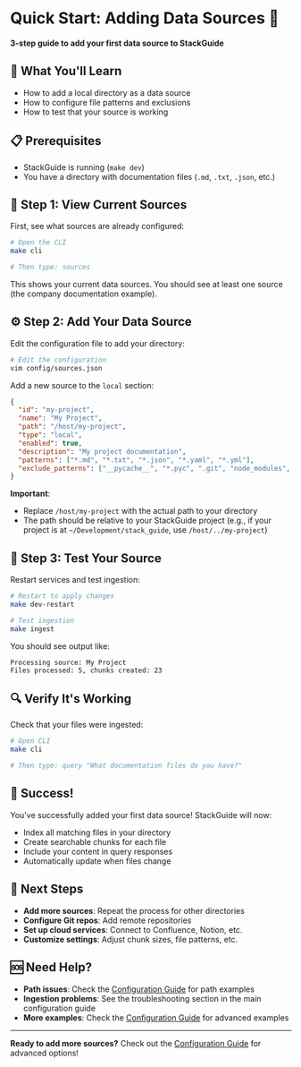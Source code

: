 # Quick Start: Adding Data Sources 🚀

**3-step guide to add your first data source to StackGuide**

## 🎯 What You'll Learn

- How to add a local directory as a data source
- How to configure file patterns and exclusions
- How to test that your source is working

## 📋 Prerequisites

- StackGuide is running (`make dev`)
- You have a directory with documentation files (`.md`, `.txt`, `.json`, etc.)

## 🚀 Step 1: View Current Sources

First, see what sources are already configured:

```bash
# Open the CLI
make cli

# Then type: sources
```

This shows your current data sources. You should see at least one source (the company documentation example).

## ⚙️ Step 2: Add Your Data Source

Edit the configuration file to add your directory:

```bash
# Edit the configuration
vim config/sources.json
```

Add a new source to the `local` section:

```json
{
  "id": "my-project",
  "name": "My Project",
  "path": "/host/my-project",
  "type": "local",
  "enabled": true,
  "description": "My project documentation",
  "patterns": ["*.md", "*.txt", "*.json", "*.yaml", "*.yml"],
  "exclude_patterns": ["__pycache__", "*.pyc", ".git", "node_modules", ".env*"]
}
```

**Important**: 
- Replace `/host/my-project` with the actual path to your directory
- The path should be relative to your StackGuide project (e.g., if your project is at `~/Development/stack_guide`, use `/host/../my-project`)

## 🧪 Step 3: Test Your Source

Restart services and test ingestion:

```bash
# Restart to apply changes
make dev-restart

# Test ingestion
make ingest
```

You should see output like:
```
Processing source: My Project
Files processed: 5, chunks created: 23
```

## 🔍 Verify It's Working

Check that your files were ingested:

```bash
# Open CLI
make cli

# Then type: query "What documentation files do you have?"
```

## 🎉 Success!

You've successfully added your first data source! StackGuide will now:

- Index all matching files in your directory
- Create searchable chunks for each file
- Include your content in query responses
- Automatically update when files change

## 🚀 Next Steps

- **Add more sources**: Repeat the process for other directories
- **Configure Git repos**: Add remote repositories
- **Set up cloud services**: Connect to Confluence, Notion, etc.
- **Customize settings**: Adjust chunk sizes, file patterns, etc.

## 🆘 Need Help?

- **Path issues**: Check the [Configuration Guide](CONFIGURATION.md) for path examples
- **Ingestion problems**: See the troubleshooting section in the main configuration guide
- **More examples**: Check the [Configuration Guide](CONFIGURATION.md) for advanced examples

---

**Ready to add more sources?** Check out the [Configuration Guide](CONFIGURATION.md) for advanced options!
